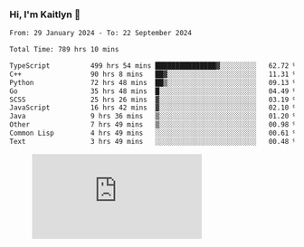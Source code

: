 ### Hi, I'm Kaitlyn 👋
<!--START_SECTION:waka-->

```txt
From: 29 January 2024 - To: 22 September 2024

Total Time: 789 hrs 10 mins

TypeScript          499 hrs 54 mins ███████████████▓░░░░░░░░░   62.72 %
C++                 90 hrs 8 mins   ██▓░░░░░░░░░░░░░░░░░░░░░░   11.31 %
Python              72 hrs 48 mins  ██▒░░░░░░░░░░░░░░░░░░░░░░   09.13 %
Go                  35 hrs 48 mins  █░░░░░░░░░░░░░░░░░░░░░░░░   04.49 %
SCSS                25 hrs 26 mins  ▓░░░░░░░░░░░░░░░░░░░░░░░░   03.19 %
JavaScript          16 hrs 42 mins  ▓░░░░░░░░░░░░░░░░░░░░░░░░   02.10 %
Java                9 hrs 36 mins   ▒░░░░░░░░░░░░░░░░░░░░░░░░   01.20 %
Other               7 hrs 49 mins   ▒░░░░░░░░░░░░░░░░░░░░░░░░   00.98 %
Common Lisp         4 hrs 49 mins   ░░░░░░░░░░░░░░░░░░░░░░░░░   00.61 %
Text                3 hrs 49 mins   ░░░░░░░░░░░░░░░░░░░░░░░░░   00.48 %
```

<!--END_SECTION:waka-->

<figure><embed src="https://wakatime.com/share/@018d58bc-3d22-46c9-b2d7-4ed36fb8172d/243b5d9b-77cd-4133-89ff-dcc8f225fa18.svg"></embed></figure>
